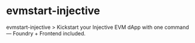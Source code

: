 # evmstart-injective
evmstart-injective  > Kickstart your Injective EVM dApp with one command — Foundry + Frontend included.
